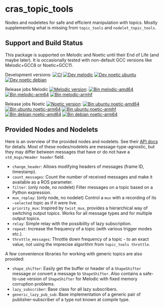 # cras\_topic\_tools

Nodes and nodeletes for safe and efficient manipulation with topics.
Mostly supplementing what is missing from `topic_tools` and `nodelet_topic_tools`.

## Support and Build Status

This package is supported on Melodic and Noetic until their End of Life (and maybe later). It is occasionally tested with non-default GCC versions like Melodic+GCC8 or Noetic+GCC11.

Development versions: [![CI](https://github.com/ctu-vras/ros-utils/actions/workflows/ci.yaml/badge.svg)](https://github.com/ctu-vras/ros-utils/actions/workflows/ci.yaml)
[![Dev melodic](https://build.ros.org/job/Mdev__cras_ros_utils__ubuntu_bionic_amd64/badge/icon?subject=melodic+ubuntu)](https://build.ros.org/job/Mdev__cras_ros_utils__ubuntu_bionic_amd64/)
[![Dev noetic ubuntu](https://build.ros.org/job/Ndev__cras_ros_utils__ubuntu_focal_amd64/badge/icon?subject=noetic+ubuntu)](https://build.ros.org/job/Ndev__cras_ros_utils__ubuntu_focal_amd64/)
[![Dev noetic debian](https://build.ros.org/job/Ndev_db__cras_ros_utils__debian_buster_amd64/badge/icon?subject=noetic+debian)](https://build.ros.org/job/Ndev_db__cras_ros_utils__debian_buster_amd64/)

Release jobs Melodic
[![Melodic version](https://img.shields.io/ros/v/melodic/cras_ros_utils)](http://packages.ros.org/ros/ubuntu/pool/main/r/ros-melodic-cras-cpp-common/):
[![Bin melodic-amd64](https://build.ros.org/job/Mbin_uB64__cras_topic_tools__ubuntu_bionic_amd64__binary/badge/icon?subject=bionic+amd64)](https://build.ros.org/job/Mbin_uB64__cras_topic_tools__ubuntu_bionic_amd64__binary/)
[![Bin melodic-arm64](https://build.ros.org/job/Mbin_ubv8_uBv8__cras_topic_tools__ubuntu_bionic_arm64__binary/badge/icon?subject=bionic+arm64)](https://build.ros.org/job/Mbin_ubv8_uBv8__cras_topic_tools__ubuntu_bionic_arm64__binary/)
[![Bin melodic-armhf](https://build.ros.org/job/Mbin_ubhf_uBhf__cras_topic_tools__ubuntu_bionic_armhf__binary/badge/icon?subject=bionic+armhf)](https://build.ros.org/job/Mbin_ubhf_uBhf__cras_topic_tools__ubuntu_bionic_armhf__binary/)

Release jobs Noetic
[![Noetic version](https://img.shields.io/ros/v/noetic/cras_ros_utils)](http://packages.ros.org/ros/ubuntu/pool/main/r/ros-noetic-cras-cpp-common/):
[![Bin ubuntu noetic-amd64](https://build.ros.org/job/Nbin_uF64__cras_topic_tools__ubuntu_focal_amd64__binary/badge/icon?subject=focal+amd64)](https://build.ros.org/job/Nbin_uF64__cras_topic_tools__ubuntu_focal_amd64__binary/)
[![Bin ubuntu noetic-arm64](https://build.ros.org/job/Nbin_ufv8_uFv8__cras_topic_tools__ubuntu_focal_arm64__binary/badge/icon?subject=focal+arm64)](https://build.ros.org/job/Nbin_ufv8_uFv8__cras_topic_tools__ubuntu_focal_arm64__binary/)
[![Bin ubuntu noetic-armhf](https://build.ros.org/job/Nbin_ufhf_uFhf__cras_topic_tools__ubuntu_focal_armhf__binary/badge/icon?subject=focal+armhf)](https://build.ros.org/job/Nbin_ufhf_uFhf__cras_topic_tools__ubuntu_focal_armhf__binary/)
[![Bin debian noetic-amd64](https://build.ros.org/job/Nbin_db_dB64__cras_topic_tools__debian_buster_amd64__binary/badge/icon?subject=buster+amd64)](https://build.ros.org/job/Nbin_db_dB64__cras_topic_tools__debian_buster_amd64__binary/)
[![Bin debian noetic-arm64](https://build.ros.org/job/Nbin_dbv8_dBv8__cras_topic_tools__debian_buster_arm64__binary/badge/icon?subject=buster+arm64)](https://build.ros.org/job/Nbin_dbv8_dBv8__cras_topic_tools__debian_buster_arm64__binary/)

## Provided Nodes and Nodelets

Here is an overview of the provided nodes and nodelets. See their [API docs](https://docs.ros.org/en/api/cras_topic_tools/html/) for details.
Most of these nodes/nodelets are message-type-agnostic, but they may differ between messages that have or do not have a `std_msgs/Header header` field.

- `change_header`: Allows modifying headers of messages (frame ID, timestamp).
- `count_messages`: Count the number of received messages and make it available as a ROS parameter.
- `filter`: (only node, no nodelet) Filter messages on a topic based on a Python expression.
- `mux_replay`: (only node, no nodelet) Control a `mux` with a recording of its `~selected` topic as if it were live.
- `priority_mux`: Inspired by `twist_mux`, provides a hierarchical way of switching output topics. Works for all message types and for multiple output topics.
- `relay`: Simple relay with the possibility of lazy subscription.
- `repeat`: Increase the frequency of a topic (with various trigger modes etc.).
- `throttle_messages`: Throttle down frequency of a topic - to an exact value, not using the imprecise algorithm from `topic_tools throttle`.

A few convenience libraries for working with generic topics are also provided:

- `shape_shifter`: Easily get the buffer or header of a `ShapeShifter` message or convert a message to `ShapeShifter`. Also contains a safe-to-use version of `ShapeShifter` for Melodic with fixed memory corruption problems.
- `lazy_subscriber`: Base class for all lazy subscribers.
- `generic_lazy_pub_sub`: Base implementation of a generic pair of publisher-subscriber of a type not known at compile type.